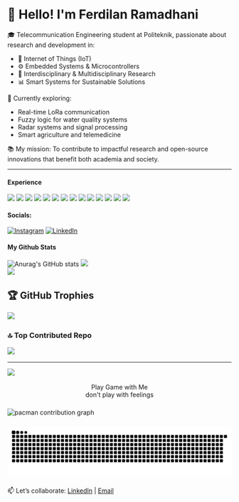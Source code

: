 # 👋 Hello! I'm Ferdilan Ramadhani 


🎓 Telecommunication Engineering student at Politeknik, passionate about research and development in:
- 📡 Internet of Things (IoT)
- ⚙️ Embedded Systems & Microcontrollers
- 🔬 Interdisciplinary & Multidisciplinary Research
- 📊 Smart Systems for Sustainable Solutions

🚀 Currently exploring:
- Real-time LoRa communication
- Fuzzy logic for water quality systems
- Radar systems and signal processing
- Smart agriculture and telemedicine

📚 My mission: To contribute to impactful research and open-source innovations that benefit both academia and society.

---
#### Experience
<img src="https://img.shields.io/badge/C-00599C?style=for-the-badge&logo=c&logoColor=white" /> <img src="https://img.shields.io/badge/C%2B%2B-00599C?style=for-the-badge&logo=c%2B%2B&logoColor=white" /> <img src="https://img.shields.io/badge/Delphi-B22222?style=for-the-badge&logo=delphi&logoColor=white" /> <img src="https://img.shields.io/badge/HTML5-E34F26?style=for-the-badge&logo=html5&logoColor=white" /> <img src="https://img.shields.io/badge/JavaScript-323330?style=for-the-badge&logo=javascript&logoColor=F7DF1E" /> <img src="https://img.shields.io/badge/json-5E5C5C?style=for-the-badge&logo=json&logoColor=white" /> <img src="https://img.shields.io/badge/Kotlin-B125EA?style=for-the-badge&logo=kotlin&logoColor=white" /> <img src="https://img.shields.io/badge/Leaflet-199900?style=for-the-badge&logo=Leaflet&logoColor=white" /> <img src="https://img.shields.io/badge/PHP-777BB4?style=for-the-badge&logo=php&logoColor=white" /> <img src="https://img.shields.io/badge/Python-FFD43B?style=for-the-badge&logo=python&logoColor=blue" /> <img src="https://img.shields.io/badge/MySQL-005C84?style=for-the-badge&logo=mysql&logoColor=white" /> <img src="https://img.shields.io/badge/phpmyadmin-6C78AF?style=for-the-badge&logo=phpmyadmin&logoColor=white" /> <img src="https://img.shields.io/badge/rabbitmq-%23FF6600.svg?&style=for-the-badge&logo=rabbitmq&logoColor=white" /> <img src="https://img.shields.io/badge/Wireshark-1679A7?style=for-the-badge&logo=Wireshark&logoColor=white" />



#### Socials:
[![Instagram](https://img.shields.io/badge/Instagram-%23E4405F.svg?logo=Instagram&logoColor=white)](https://instagram.com/fdrmdh_) [![LinkedIn](https://img.shields.io/badge/LinkedIn-%230077B5.svg?logo=linkedin&logoColor=white)](https://linkedin.com/in/https://www.linkedin.com/in/ferdilan/) 


#### My Github Stats
![Anurag's GitHub stats](https://github-readme-stats.vercel.app/api?username=ferdilan&show_icons=true)
![](https://nirzak-streak-stats.vercel.app/?user=ferdilan&theme=light&hide_border=false)<br/>
![](https://github-readme-stats.vercel.app/api/top-langs/?username=ferdilan&theme=light&hide_border=false&include_all_commits=true&count_private=true&layout=compact)


## 🏆 GitHub Trophies
![](https://github-profile-trophy.vercel.app/?username=ferdilan&theme=radical&no-frame=false&no-bg=false&margin-w=4)

### 🔝 Top Contributed Repo
![](https://github-contributor-stats.vercel.app/api?username=ferdilan&limit=5&theme=dark&combine_all_yearly_contributions=true)

----
[![](https://visitcount.itsvg.in/api?id=ferdilan&icon=0&color=0)](https://visitcount.itsvg.in)


<p align="center">Play Game with Me<br>don't play with feelings</p>

###

<picture>
  <source media="(prefers-color-scheme: dark)" srcset="https://raw.githubusercontent.com/ferdilan/ferdilan/output/pacman-contribution-graph-dark.svg">
  <source media="(prefers-color-scheme: light)" srcset="https://raw.githubusercontent.com/ferdilan/ferdilan/output/pacman-contribution-graph.svg">
  <img alt="pacman contribution graph" src="https://raw.githubusercontent.com/ferdilan/ferdilan/output/pacman-contribution-graph.svg">
</picture>

###

<img src="https://raw.githubusercontent.com/ferdilan/ferdilan/output/snake.svg" alt="Snake animation" />

###

📫 Let’s collaborate: [LinkedIn](https://linkedin.com/in/ferdilan) | [Email](mailto:ferdilanramadhani@gmail.com)











